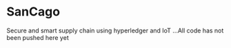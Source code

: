 # SanCago
Secure and smart supply chain using hyperledger and IoT
...All code has not been pushed here yet

